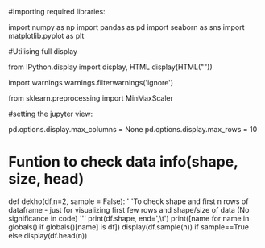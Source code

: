 #Importing required libraries:

import numpy as np
import pandas as pd
import seaborn as sns
import matplotlib.pyplot as plt

#Utilising full display

from IPython.display import display, HTML
display(HTML("<style>.container { width:110% !important; }</style>"))


import warnings
warnings.filterwarnings('ignore')

from sklearn.preprocessing import MinMaxScaler

#setting the jupyter view:

pd.options.display.max_columns = None
pd.options.display.max_rows = 10


# Funtion to check data info(shape, size, head)

def dekho(df,n=2, sample = False):
    '''To check shape and first n rows of dataframe - 
    just for visualizing first few rows and shape/size of data (No significance in code) '''
    print(df.shape, end=',\t')
    print([name for name in globals() if globals()[name] is df])
    display(df.sample(n))      if sample==True       else        display(df.head(n))
